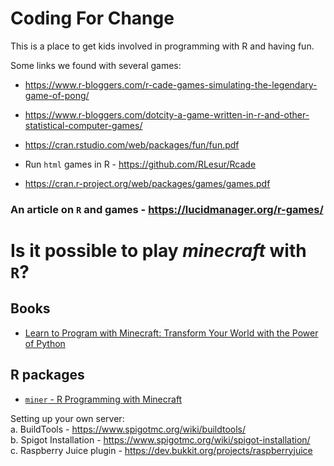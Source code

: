 # Coding For Change
This is a place to get kids involved in programming with R and having fun.



Some links we found with several games:

* https://www.r-bloggers.com/r-cade-games-simulating-the-legendary-game-of-pong/

* https://www.r-bloggers.com/dotcity-a-game-written-in-r-and-other-statistical-computer-games/

* https://cran.rstudio.com/web/packages/fun/fun.pdf

* Run `html` games in R - https://github.com/RLesur/Rcade 

* https://cran.r-project.org/web/packages/games/games.pdf


### An article on `R` and games - https://lucidmanager.org/r-games/




# Is it possible to play *minecraft* with `R`?


## Books

* [Learn to Program with Minecraft: Transform Your World with the Power of Python](https://nostarch.com/programwithminecraft)

## R packages 

* [`miner` - R Programming with Minecraft](https://ropenscilabs.github.io/miner_book/index.html)  

Setting up your own server:  
a. BuildTools - https://www.spigotmc.org/wiki/buildtools/  
b. Spigot Installation - https://www.spigotmc.org/wiki/spigot-installation/  
c. Raspberry Juice plugin - https://dev.bukkit.org/projects/raspberryjuice